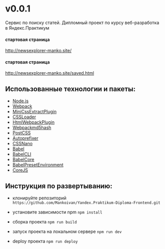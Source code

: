 # v0.0.1

Сервис по поиску статей. Дипломный проект по курсу веб-разработка в Яндекс.Практикум
#### стартовая страница
 http://newsexplorer-manko.site/
#### стартовая страница
 http://newsexplorer-manko.site/saved.html

## Использованные технологии и пакеты:
- [Node.js](https://nodejs.org/en/download/)
- [Webpack](https://webpack.js.org/)
- [MiniCssExtractPlugin](https://webpack.js.org/plugins/mini-css-extract-plugin/)
- [CSSLoader](https://github.com/webpack-contrib/css-loader)
- [HtmlWebpackPlugin](https://webpack.js.org/plugins/html-webpack-plugin/)
- [Webpackmd5hash](https://www.npmjs.com/package/webpack-md5-hash)
- [PostCSS](https://postcss.org/)
- [Autoprefixer](https://github.com/postcss/autoprefixer)
- [CSSNano](https://cssnano.co/)
- [Babel](https://babeljs.io/)
- [BabelCLI](https://babeljs.io/docs/en/babel-cli#docsNav)
- [BabelCore](https://babeljs.io/docs/en/babel-core)
- [BabelPresetEnvironment](https://babeljs.io/docs/en/babel-preset-env#docsNav)
- [CoreJS](https://github.com/zloirock/core-js#readme)

## Инструкция по развертыванию:
- клонируйте репозиторий `https://github.com/Mankoivan/Yandex.Praktikum-Diploma-Frontend.git`
- уcтановите зависимости npm `npm install`

- сборка проекта `npm run build`
- запуск проекта на локальном сервере `npm run dev`
- deploy проекта `npm run deploy`